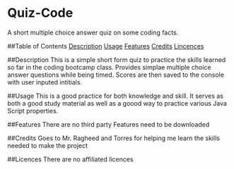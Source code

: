 # Quiz-Code
A short multiple choice answer quiz on some coding facts.

##Table of Contents
[Description](#description)
[Usage](#usage)
[Features](#features)
[Credits](#credits)
[Lincences](#licences)

##Description
This is a simple short form quiz to practice the skills learned so far in the coding bootcamp class. Provides simplae multiple choice answer questions while being timed. Scores are then saved to the console with user inputed intitials.

##Usage
This is a good practice for both knowledge and skill. It serves as both a good study material as well as a goood way to practice various Java Script properties.

##Features
There are no third party Features need to be downloaded 

##Credits
Goes to Mr. Ragheed and Torres for helping me learn the skills needed to make the project

##Licences
There are no affiliated licences
